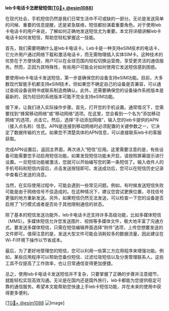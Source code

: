 **leb卡电话卡怎麽發短信[[TG💪+ @esim1088](https://t.me/s/esim1088)]**

在现代社会，手机短信仍然是我们日常生活中不可或缺的一部分。无论是发送简单的问候、重要的信息提醒，还是紧急联络，短信都扮演着重要角色。对于使用leb卡电话卡的用户来说，了解如何正确地发送短信尤为重要。本文将详细讲解leb卡电话卡如何发短信，帮助您轻松掌握这一技能。

首先，我们需要明确什么是leb卡电话卡。Leb卡是一种支持eSIM技术的电话卡，它允许用户通过网络下载和激活电话卡，而无需物理插入实体SIM卡。这种技术的优势在于方便快捷，用户可以在全球范围内轻松切换运营商，享受更灵活的通信服务。然而，正因为其特殊性，有些用户可能会对如何使用它发送短信感到困惑。

要使用leb卡电话卡发送短信，第一步是确保您的设备支持eSIM功能。目前，大多数现代智能手机都支持eSIM技术，但如果您不确定自己的设备是否兼容，可以通过查阅设备说明书或联系制造商确认。此外，还需要确保您的设备操作系统版本是最新的，因为较旧的系统版本可能不完全支持eSIM功能。

接下来，让我们进入实际操作步骤。首先，打开您的手机设置。通常情况下，您需要找到“蜂窝移动网络”或“移动网络”选项。在这里，您会看到一个名为“添加移动网络”的选项，点击它。然后，选择“手动添加网络”，输入您的leb卡提供的APN（接入点名称）信息。APN是连接到移动网络时必须配置的关键参数之一，它决定了数据传输的方式。如果您不清楚具体的APN信息，可以直接联系leb卡的客服获取。

完成APN设置后，返回主界面，再次进入“短信”应用。这里需要注意的是，有些设备可能需要您手动启用短信功能。如果发现短信功能未开启，请按照屏幕提示进行设置。一旦短信功能被激活，您就可以开始编写您的第一条短信了。输入收件人的手机号码和短信内容后，点击发送按钮即可。发送成功后，您可以在短信历史记录中查看已发送的消息。

当然，在实际使用过程中，可能会遇到一些常见问题。例如，有时候发送短信失败可能是由于网络信号不佳造成的。在这种情况下，建议您尝试更换位置，寻找信号更强的地方重新发送。另外，如果短信仍然无法发送，可以检查一下您的设备是否启用了飞行模式或者是否处于其他限制通信的状态。

除了基本的短信发送功能外，leb卡电话卡还支持许多高级功能，比如多媒体短信（MMS）。多媒体短信允许您发送图片、视频等多媒体文件，极大地丰富了沟通方式。要发送多媒体短信，只需在短信编辑界面选择“附件”选项，上传您想要发送的文件即可。值得注意的是，发送大型文件可能会消耗较多的数据流量，因此建议在Wi-Fi环境下操作以节省成本。

最后，为了更好地管理您的短信，您可以利用一些第三方应用程序来增强功能。例如，某些应用程序可以帮助您备份短信、过滤垃圾短信以及分类管理联系人。这些工具不仅提高了工作效率，也让日常通信变得更加便捷。

总之，使用leb卡电话卡发送短信并不复杂，只要掌握了正确的步骤并注意细节，就能轻松实现高效沟通。无论是在国内还是国外旅行，leb卡都能为您提供稳定可靠的通信服务。希望本文能帮助您快速上手leb卡短信功能，并在未来的使用中获得更多便利。

[[TG💪+ @esim1088](https://t.me/s/esim1088) ![Image](https://i.postimg.cc/4NQfJmqS/Snipaste-2025-05-13-00-14-12.png)]